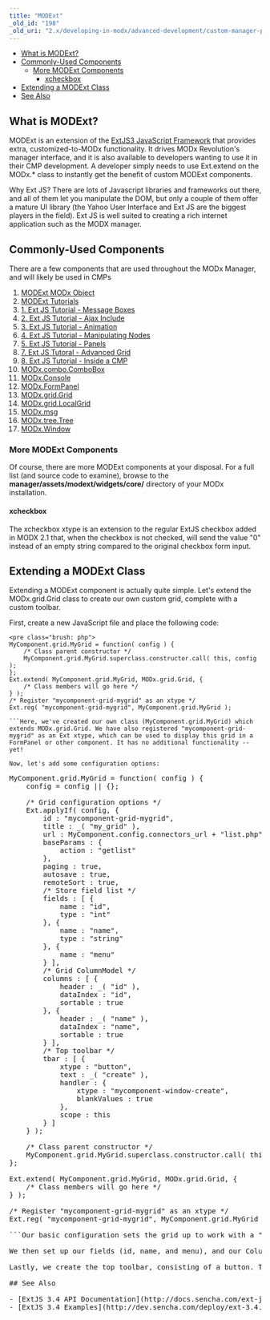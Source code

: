 ```yaml
---
title: "MODExt"
_old_id: "198"
_old_uri: "2.x/developing-in-modx/advanced-development/custom-manager-pages/modext"
---
```


- [What is MODExt?](#MODExt-WhatisMODExt%3F)
- [Commonly-Used Components](#MODExt-CommonlyUsedComponents)
  - [More MODExt Components](#MODExt-MoreMODExtComponents)
      - [xcheckbox](#MODExt-xcheckbox)
- [Extending a MODExt Class](#MODExt-ExtendingaMODExtClass)
- [See Also](#MODExt-SeeAlso)



## What is MODExt?

MODExt is an extension of the [ExtJS3 JavaScript Framework](http://www.sencha.com/products/extjs) that provides extra, customized-to-MODx functionality. It drives MODx Revolution's manager interface, and it is also available to developers wanting to use it in their CMP development. A developer simply needs to use Ext.extend on the MODx.\* class to instantly get the benefit of custom MODExt components.

Why Ext JS? There are lots of Javascript libraries and frameworks out there, and all of them let you manipulate the DOM, but only a couple of them offer a mature UI library (the Yahoo User Interface and Ext JS are the biggest players in the field). Ext JS is well suited to creating a rich internet application such as the MODX manager.

## Commonly-Used Components

There are a few components that are used throughout the MODx Manager, and will likely be used in CMPs

1. [MODExt MODx Object](developing-in-modx/advanced-development/custom-manager-pages/modext/modext-modx-object)
2. [MODExt Tutorials](developing-in-modx/advanced-development/custom-manager-pages/modext/modext-tutorials)
  1. [1. Ext JS Tutorial - Message Boxes](developing-in-modx/advanced-development/custom-manager-pages/modext/modext-tutorials/1.-ext-js-tutorial-message-boxes)
  2. [2. Ext JS Tutorial - Ajax Include](developing-in-modx/advanced-development/custom-manager-pages/modext/modext-tutorials/2.-ext-js-tutorial-ajax-include)
  3. [3. Ext JS Tutorial - Animation](developing-in-modx/advanced-development/custom-manager-pages/modext/modext-tutorials/3.-ext-js-tutorial-animation)
  4. [4. Ext JS Tutorial - Manipulating Nodes](developing-in-modx/advanced-development/custom-manager-pages/modext/modext-tutorials/4.-ext-js-tutorial-manipulating-nodes)
  5. [5. Ext JS Tutorial - Panels](developing-in-modx/advanced-development/custom-manager-pages/modext/modext-tutorials/5.-ext-js-tutorial-panels)
  6. [7. Ext JS Tutoral - Advanced Grid](developing-in-modx/advanced-development/custom-manager-pages/modext/modext-tutorials/7.-ext-js-tutoral-advanced-grid)
  7. [8. Ext JS Tutorial - Inside a CMP](developing-in-modx/advanced-development/custom-manager-pages/modext/modext-tutorials/8.-ext-js-tutorial-inside-a-cmp)
3. [MODx.combo.ComboBox](developing-in-modx/advanced-development/custom-manager-pages/modext/modx.combo.combobox)
4. [MODx.Console](developing-in-modx/advanced-development/custom-manager-pages/modext/modx.console)
5. [MODx.FormPanel](developing-in-modx/advanced-development/custom-manager-pages/modext/modx.formpanel)
6. [MODx.grid.Grid](developing-in-modx/advanced-development/custom-manager-pages/modext/modx.grid.grid)
7. [MODx.grid.LocalGrid](developing-in-modx/advanced-development/custom-manager-pages/modext/modx.grid.localgrid)
8. [MODx.msg](developing-in-modx/advanced-development/custom-manager-pages/modext/modx.msg)
9. [MODx.tree.Tree](developing-in-modx/advanced-development/custom-manager-pages/modext/modx.tree.tree)
10. [MODx.Window](developing-in-modx/advanced-development/custom-manager-pages/modext/modx.window)

### More MODExt Components

Of course, there are more MODExt components at your disposal. For a full list (and source code to examine), browse to the **manager/assets/modext/widgets/core/** directory of your MODx installation.

#### xcheckbox

The xcheckbox xtype is an extension to the regular ExtJS checkbox added in MODX 2.1 that, when the checkbox is not checked, will send the value "0" instead of an empty string compared to the original checkbox form input.

## Extending a MODExt Class

Extending a MODExt component is actually quite simple. Let's extend the MODx.grid.Grid class to create our own custom grid, complete with a custom toolbar.

First, create a new JavaScript file and place the following code:

```
<pre class="brush: php">
MyComponent.grid.MyGrid = function( config ) {
    /* Class parent constructor */
    MyComponent.grid.MyGrid.superclass.constructor.call( this, config );
};
Ext.extend( MyComponent.grid.MyGrid, MODx.grid.Grid, {
    /* Class members will go here */
} );
/* Register "mycomponent-grid-mygrid" as an xtype */
Ext.reg( "mycomponent-grid-mygrid", MyComponent.grid.MyGrid );

```Here, we've created our own class (MyComponent.grid.MyGrid) which extends MODx.grid.Grid. We have also registered "mycomponent-grid-mygrid" as an Ext xtype, which can be used to display this grid in a FormPanel or other component. It has no additional functionality -- yet!

Now, let's add some configuration options:

```
<pre class="brush: php">
MyComponent.grid.MyGrid = function( config ) {
    config = config || {};

    /* Grid configuration options */
    Ext.applyIf( config, {
        id : "mycomponent-grid-mygrid",
        title : _( "my_grid" ),
        url : MyComponent.config.connectors_url + "list.php",
        baseParams : {
            action : "getlist"
        },
        paging : true,
        autosave : true,
        remoteSort : true,
        /* Store field list */
        fields : [ {
            name : "id",
            type : "int"
        }, {
            name : "name",
            type : "string"
        }, {
            name : "menu"
        } ],
        /* Grid ColumnModel */
        columns : [ {
            header : _( "id" ),
            dataIndex : "id",
            sortable : true
        }, {
            header : _( "name" ),
            dataIndex : "name",
            sortable : true
        } ],
        /* Top toolbar */
        tbar : [ {
            xtype : "button",
            text : _( "create" ),
            handler : {
                xtype : "mycomponent-window-create",
                blankValues : true
            },
            scope : this
        } ]
    } );

    /* Class parent constructor */
    MyComponent.grid.MyGrid.superclass.constructor.call( this, config );
};

Ext.extend( MyComponent.grid.MyGrid, MODx.grid.Grid, {
    /* Class members will go here */
} );

/* Register "mycomponent-grid-mygrid" as an xtype */
Ext.reg( "mycomponent-grid-mygrid", MyComponent.grid.MyGrid );

```Our basic configuration sets the grid up to work with a "list" connector, using the "getlist" action parameter. It also sets up paging, sorting, and enables "autosave" functionality so that whenever a record is changed, it's automatically updated in the database.

We then set up our fields (id, name, and menu), and our ColumnModel which references the fields in our store.

Lastly, we create the top toolbar, consisting of a button. The handler creates a window used for creating a record to add to our database.

## See Also

- [ExtJS 3.4 API Documentation](http://docs.sencha.com/ext-js/3-4/#!/api)
- [ExtJS 3.4 Examples](http://dev.sencha.com/deploy/ext-3.4.0/examples/)